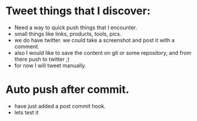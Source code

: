 
# Tweet things that I discover:

* Need a way to quick push things that I encounter.
* small things like links, products, tools, pics. 
* we do have twitter. we could take a screenshot and post it with a comment.
* also I would like to save the content on git or some repository, and from there push to twitter ;)
* for now I will tweet manually.


 # Auto push after commit.
 
 * have just added a post commit hook.
 * lets test it
